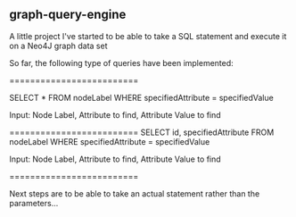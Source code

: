 graph-query-engine
--------------------------------------------------------------------


A little project I've started to be able to take a SQL statement and execute it on a Neo4J graph data set

So far, the following type of queries have been implemented: 

=========================

SELECT 	* 
FROM 	nodeLabel 
WHERE 	specifiedAttribute = specifiedValue

Input: Node Label, Attribute to find, Attribute Value to find

=========================
SELECT 	id, 
		specifiedAttribute 
FROM 	nodeLabel 
WHERE 	specifiedAttribute = specifiedValue

Input: Node Label, Attribute to find, Attribute Value to find

=========================

Next steps are to be able to take an actual statement rather than the parameters... 